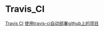 # Travis_CI



[Travis CI][1]
[使用travis-ci自动部署github上的项目][2]

[1]: https://docs.travis-ci.com/user/tutorial/

[2]: https://www.cnblogs.com/morang/p/7228488.html
